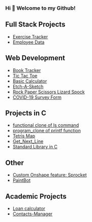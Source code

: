 ### Hi 👋 Welcome to my Github!

<!-- | Name | Short Description | Demo link |
| --- | --- | --- |
| [Book Tracker](https://github.com/VincentZ-42/Library_BookTracker) | | |
| [Tic Tac Toe](https://github.com/VincentZ-42/TicTacToe) | | |
| [Basic Calculator](https://github.com/VincentZ-42/BasicCalculator) | | |
| [Etch-A-Sketch](https://github.com/VincentZ-42/Etch-A-Sketch) |  | |
| [Rock Paper Scissors Lizard Spock](https://github.com/VincentZ-42/RPSLS) |  | |
| [COVID-19 Survey Form](https://codepen.io/VBlitZen/full/WNvLPNw) | | |

| Name | Short Description | Demo link |
| --- | --- | --- |
| [Book Tracker](https://github.com/VincentZ-42/Library_BookTracker) | [functional clone of ls command](https://github.com/VincentZ-42/ft_ls) | [Custom Onshape feature: Sprocket](https://github.com/VincentZ-42/Sprocket-Design-with-Onshape-FeatureScript) |
| [Tic Tac Toe](https://github.com/VincentZ-42/TicTacToe) | [program_clone of printf function](https://github.com/VincentZ-42/ft_printf) | [PaintBot](https://github.com/VincentZ-42/PaintBot) |
| [Basic Calculator](https://github.com/VincentZ-42/BasicCalculator) | [Tetris Map](https://github.com/VincentZ-42/TetrisMap-Fillit-) | |
| [Etch-A-Sketch](https://github.com/VincentZ-42/Etch-A-Sketch) | [Get_Next_Line](https://github.com/VincentZ-42/get_next_line) | |
| [Rock Paper Scissors Lizard Spock](https://github.com/VincentZ-42/RPSLS) | [Standard Library in C](https://github.com/VincentZ-42/C-Standard-Libary-Libft-) | |
| [COVID-19 Survey Form](https://codepen.io/VBlitZen/full/WNvLPNw) | | | -->

## Full Stack Projects
- [Exercise Tracker](https://github.com/VincentZ-42/Simple_Exercise_Tracker)
- [Employee Data](https://github.com/VincentZ-42/EmployeeData_REST_API)

## Web Development
- [Book Tracker](https://github.com/VincentZ-42/Library_BookTracker)
- [Tic Tac Toe](https://github.com/VincentZ-42/TicTacToe)
- [Basic Calculator](https://github.com/VincentZ-42/BasicCalculator)
- [Etch-A-Sketch](https://github.com/VincentZ-42/Etch-A-Sketch)
- [Rock Paper Scissors Lizard Spock](https://github.com/VincentZ-42/RPSLS)
- [COVID-19 Survey Form](https://codepen.io/VBlitZen/full/WNvLPNw)

## Projects in C
- [functional clone of ls command](https://github.com/VincentZ-42/ft_ls)
- [program_clone of printf function](https://github.com/VincentZ-42/ft_printf)
- [Tetris Map](https://github.com/VincentZ-42/TetrisMap-Fillit-)
- [Get_Next_Line](https://github.com/VincentZ-42/get_next_line)
- [Standard Library in C](https://github.com/VincentZ-42/C-Standard-Libary-Libft-)

## Other
- [Custom Onshape feature: Sprocket](https://github.com/VincentZ-42/Sprocket-Design-with-Onshape-FeatureScript)
- [PaintBot](https://github.com/VincentZ-42/PaintBot)

## Academic Projects
- [Loan calculator](https://github.com/VincentZ-42/loan-calculator)
- [Contacts-Manager](https://github.com/VincentZ-42/LaunchSchool/tree/main/js175/contacts)
<!--
**VincentZ-42/VincentZ-42** is a ✨ _special_ ✨ repository because its `README.md` (this file) appears on your GitHub profile.

Here are some ideas to get you started:

- 🔭 I’m currently working on ...
- 🌱 I’m currently learning ... Javascript
- 👯 I’m looking to collaborate on ...
- 🤔 I’m looking for help with ...
- 💬 Ask me about ...
- 📫 How to reach me: ... email
- 😄 Pronouns: ... He/Him
- ⚡ Fun fact: ... I love killing zombies
-->
